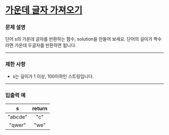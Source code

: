 # [가운데 글자 가져오기](https://programmers.co.kr/learn/courses/30/lessons/12903)

### 문제 설명

단어 s의 가운데 글자를 반환하는 함수, solution을 만들어 보세요. 단어의 길이가 짝수라면 가운데 두글자를 반환하면 됩니다.

---

### 제한 사항

- s는 길이가 1 이상, 100이하인 스트링입니다.

---

### 입출력 예

|   s   |   return   |
| :---: | :---: |
| "abcde" | "c" |
| "qwer" | "we" |
